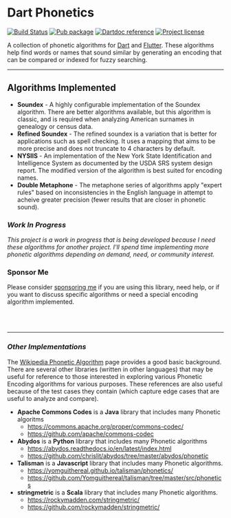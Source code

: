 # Dart Phonetics

[![Build Status](https://travis-ci.com/raycardillo/dart_phonetics.svg?branch=master)](https://travis-ci.com/raycardillo/dart_phonetics)
[![Pub package](https://img.shields.io/pub/v/dart_phonetics)](https://pub.dev/packages/dart_phonetics)
[![Dartdoc reference](https://img.shields.io/badge/dartdoc-reference-blue)](https://pub.dev/documentation/dart_phonetics/latest/)
[![Project license](https://img.shields.io/badge/license-Apache%202.0-informational)](https://www.apache.org/licenses/LICENSE-2.0)

A collection of phonetic algorithms for [Dart](https://dart.dev/) and [Flutter](https://flutter.dev/). These algorithms help find words or names that sound similar by generating an encoding that can be compared or indexed for fuzzy searching.

----------


## Algorithms Implemented

- **Soundex** - A highly configurable implementation of the Soundex algorithm. There are better algorithms available, but this algorithm is classic, and is required when analyzing American surnames in genealogy or census data.
- **Refined Soundex** -  The refined soundex is a variation that is better for applications such as spell checking. It uses a mapping that aims to be more precise and does not truncate to 4 characters by default.
- **NYSIIS** - An implementation of the New York State Identification and Intelligence System as documented by the USDA SRS system design report. The modified version of the algorithm is best suited for encoding names.
- **Double Metaphone** - The metaphone series of algorithms apply "expert rules" based on inconsistencies in the English language in attempt to acheive greater precision (fewer results that are closer in phonetic sound).


### _Work In Progress_

_This project is a work in progress that is being developed because I need these algorithms for another project. I'll spend time implementing more phonetic algorithms depending on demand, need, or community interest._


### Sponsor Me

Please consider [sponsoring me](https://github.com/sponsors/raycardillo) if you are using this library, need help, or if you want to discuss specific algorithms or need a special encoding algorithm implemented.


<br></br>

----------

### _Other Implementations_

The [Wikipedia Phonetic Algorithm](https://en.wikipedia.org/wiki/Phonetic_algorithm) page provides a good basic background. There are several other libraries (written in other languages) that may be useful for reference to those interested in exploring various Phonetic Encoding algorithms for various purposes. These references are also useful because of the test cases they contain (which capture edge cases that are useful to analyze and compare).

- **Apache Commons Codes** is a **Java** library that includes many Phonetic algoritms
   - https://commons.apache.org/proper/commons-codec/
   - https://github.com/apache/commons-codec
- **Abydos** is a **Python** library that includes many Phonetic algorithms
   - https://abydos.readthedocs.io/en/latest/index.html
   - https://github.com/chrislit/abydos/tree/master/abydos/phonetic
- **Talisman** is a **Javascript** library that includes many Phonetic algorithms.
   - https://yomguithereal.github.io/talisman/phonetics/
   - https://github.com/Yomguithereal/talisman/tree/master/src/phonetics
- **stringmetric** is a **Scala** library that includes many Phonetic algorithms.
   - https://rockymadden.com/stringmetric/
   - https://github.com/rockymadden/stringmetric/
